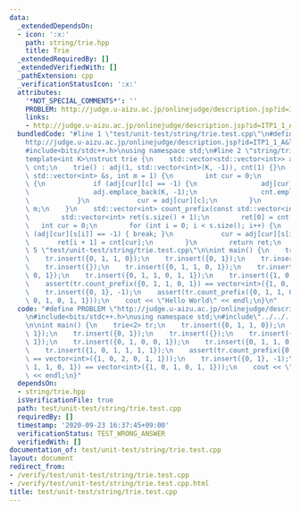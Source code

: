 ```yaml
---
data:
  _extendedDependsOn:
  - icon: ':x:'
    path: string/trie.hpp
    title: Trie
  _extendedRequiredBy: []
  _extendedVerifiedWith: []
  _pathExtension: cpp
  _verificationStatusIcon: ':x:'
  attributes:
    '*NOT_SPECIAL_COMMENTS*': ''
    PROBLEM: http://judge.u-aizu.ac.jp/onlinejudge/description.jsp?id=ITP1_1_A&lang=ja
    links:
    - http://judge.u-aizu.ac.jp/onlinejudge/description.jsp?id=ITP1_1_A&lang=ja
  bundledCode: "#line 1 \"test/unit-test/string/trie.test.cpp\"\n#define PROBLEM \"\
    http://judge.u-aizu.ac.jp/onlinejudge/description.jsp?id=ITP1_1_A&lang=ja\"\n\
    #include<bits/stdc++.h>\nusing namespace std;\n#line 2 \"string/trie.hpp\"\n\n\
    template<int K>\nstruct trie {\n    std::vector<std::vector<int>> adj;\n    std::vector<int>\
    \ cnt;\n    trie() : adj(1, std::vector<int>(K, -1)), cnt(1) {}\n    void insert(const\
    \ std::vector<int> &s, int m = 1) {\n        int cur = 0;\n        for (int c:s)\
    \ {\n            if (adj[cur][c] == -1) {\n                adj[cur][c] = adj.size();\n\
    \                adj.emplace_back(K, -1);\n                cnt.emplace_back(0);\n\
    \            }\n            cur = adj[cur][c];\n        }\n        cnt[cur] +=\
    \ m;\n    }\n    std::vector<int> count_prefix(const std::vector<int> &s) {\n\
    \        std::vector<int> ret(s.size() + 1);\n        ret[0] = cnt[0];\n     \
    \   int cur = 0;\n        for (int i = 0; i < s.size(); i++) {\n            if\
    \ (adj[cur][s[i]] == -1) { break; }\n            cur = adj[cur][s[i]];\n     \
    \       ret[i + 1] = cnt[cur];\n        }\n        return ret;\n    }\n};\n#line\
    \ 5 \"test/unit-test/string/trie.test.cpp\"\n\nint main() {\n    trie<2> tr;\n\
    \    tr.insert({0, 1, 1, 0});\n    tr.insert({0, 1});\n    tr.insert({0, 1});\n\
    \    tr.insert({});\n    tr.insert({0, 1, 1, 0, 1});\n    tr.insert({0, 1, 0,\
    \ 0, 1});\n    tr.insert({0, 1, 1, 0, 1, 1});\n    tr.insert({1, 0, 1, 1, 1, 1});\n\
    \    assert(tr.count_prefix({0, 1, 1, 0, 1}) == vector<int>({1, 0, 2, 0, 1, 1}));\n\
    \    tr.insert({0, 1}, -1);\n    assert(tr.count_prefix({0, 1, 1, 0, 1}) == vector<int>({1,\
    \ 0, 1, 0, 1, 1}));\n    cout << \"Hello World\" << endl;\n}\n"
  code: "#define PROBLEM \"http://judge.u-aizu.ac.jp/onlinejudge/description.jsp?id=ITP1_1_A&lang=ja\"\
    \n#include<bits/stdc++.h>\nusing namespace std;\n#include\"../../../string/trie.hpp\"\
    \n\nint main() {\n    trie<2> tr;\n    tr.insert({0, 1, 1, 0});\n    tr.insert({0,\
    \ 1});\n    tr.insert({0, 1});\n    tr.insert({});\n    tr.insert({0, 1, 1, 0,\
    \ 1});\n    tr.insert({0, 1, 0, 0, 1});\n    tr.insert({0, 1, 1, 0, 1, 1});\n\
    \    tr.insert({1, 0, 1, 1, 1, 1});\n    assert(tr.count_prefix({0, 1, 1, 0, 1})\
    \ == vector<int>({1, 0, 2, 0, 1, 1}));\n    tr.insert({0, 1}, -1);\n    assert(tr.count_prefix({0,\
    \ 1, 1, 0, 1}) == vector<int>({1, 0, 1, 0, 1, 1}));\n    cout << \"Hello World\"\
    \ << endl;\n}"
  dependsOn:
  - string/trie.hpp
  isVerificationFile: true
  path: test/unit-test/string/trie.test.cpp
  requiredBy: []
  timestamp: '2020-09-23 16:37:45+09:00'
  verificationStatus: TEST_WRONG_ANSWER
  verifiedWith: []
documentation_of: test/unit-test/string/trie.test.cpp
layout: document
redirect_from:
- /verify/test/unit-test/string/trie.test.cpp
- /verify/test/unit-test/string/trie.test.cpp.html
title: test/unit-test/string/trie.test.cpp
---
```


